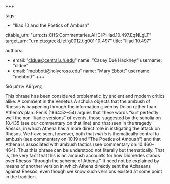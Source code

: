 +++

tags:
- "Iliad 10 and the Poetics of Ambush"

citable_urn: "urn:cts:CHS:Commentaries.AHCIP:Iliad.10.497.EqNLgLT"
target_urn: "urn:cts:greekLit:tlg0012.tlg001:10.497"
title: "Iliad 10.497"

authors:
- email: "cldue@central.uh.edu"
  name: "Casey Dué Hackney"
  username: "cldue"
- email: "mebbott@holycross.edu"
  name: "Mary Ebbott"
  username: "mebbott"
+++

<p>διὰ μῆτιν Ἀθήνης  </p><p>This phrase has been considered problematic by ancient and modern critics alike. A comment in the Venetus A scholia objects that the ambush of Rhesos is happening through the information given by Dolon rather than Athena’s plan. Fenik (1964:52–54) argues that these words “suit perfectly well the non-Iliadic versions” of events, those suggested by the scholia on 10.435 (see our commentary on that line) and that seen in the tragedy <em>Rhesos</em>, in which Athena has a more direct role in instigating the attack on Rhesos. We have seen, however, both that <em>mētis</em> is thematically central to ambush (see commentary on 10.19 and “The Poetics of Ambush”) and that Athena is associated with ambush tactics (see commentary on 10.460–464). Thus this phrase can be understood not literally but thematically. That is, the very fact that this is an ambush accounts for how Diomedes stands over Rhesos “through the scheme of Athena.” It need not be explained by means of another version in which Athena directly sent the Achaeans against Rhesos, even though we know such versions existed at some point in the tradition. </p>